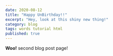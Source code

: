 ```yaml
---
date: 2020-08-12
title: "Happy UnBirthday!!"
excerpt: "Hey, look at this shiny new thing!"
category: blog
tags: words tutorial html
published: true
---
```


**Woo!** second blog post page!